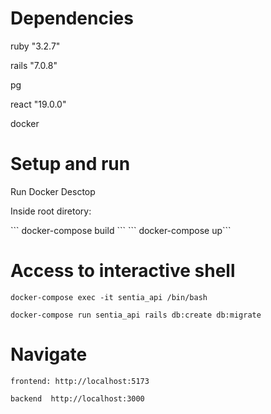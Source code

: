 # Dependencies
<p> ruby "3.2.7"<p>
<p> rails "7.0.8"<p>
<p> pg <p>
<p> react "19.0.0" <p>
<p> docker <p>

# Setup and run
<p>Run Docker Desctop<p>
<p>Inside root diretory:<p>
``` docker-compose build ```
``` docker-compose up```

# Access to interactive shell
```docker-compose exec -it sentia_api /bin/bash ```

```docker-compose run sentia_api rails db:create db:migrate```

# Navigate
```frontend: http://localhost:5173 ```

``` backend  http://localhost:3000 ```
